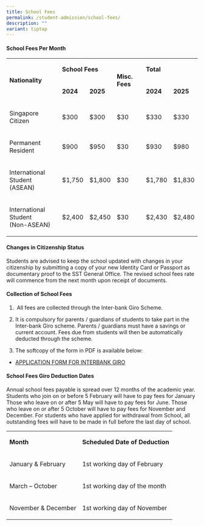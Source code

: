 ```yaml
---
title: School Fees
permalink: /student-admission/school-fees/
description: ""
variant: tiptap
---
```

<h4>School Fees Per Month</h4>
<table style="minWidth: 150px">
<colgroup>
<col>
<col>
<col>
<col>
<col>
<col>
</colgroup>
<tbody>
<tr>
<td rowspan="2" colspan="1">
<p><strong>Nationality</strong>
</p>
</td>
<td rowspan="1" colspan="2">
<p><strong>School Fees</strong>
</p>
</td>
<td rowspan="2" colspan="1">
<p><strong>Misc. Fees</strong>
</p>
</td>
<td rowspan="1" colspan="2">
<p><strong>Total</strong>
</p>
</td>
</tr>
<tr>
<td rowspan="1" colspan="1">
<p><strong>2024</strong>
</p>
</td>
<td rowspan="1" colspan="1">
<p><strong>2025</strong>
</p>
</td>
<td rowspan="1" colspan="1">
<p><strong>2024</strong>
</p>
</td>
<td rowspan="1" colspan="1">
<p><strong>2025</strong>
</p>
</td>
</tr>
<tr>
<td rowspan="1" colspan="1">
<p>Singapore Citizen</p>
</td>
<td rowspan="1" colspan="1">
<p>$300</p>
</td>
<td rowspan="1" colspan="1">
<p>$300</p>
</td>
<td rowspan="1" colspan="1">
<p>$30</p>
</td>
<td rowspan="1" colspan="1">
<p>$330</p>
</td>
<td rowspan="1" colspan="1">
<p>$330</p>
</td>
</tr>
<tr>
<td rowspan="1" colspan="1">
<p>Permanent Resident</p>
</td>
<td rowspan="1" colspan="1">
<p>$900</p>
</td>
<td rowspan="1" colspan="1">
<p>$950</p>
</td>
<td rowspan="1" colspan="1">
<p>$30</p>
</td>
<td rowspan="1" colspan="1">
<p>$930</p>
</td>
<td rowspan="1" colspan="1">
<p>$980</p>
</td>
</tr>
<tr>
<td rowspan="1" colspan="1">
<p>International Student
<br>(ASEAN)</p>
</td>
<td rowspan="1" colspan="1">
<p>$1,750</p>
</td>
<td rowspan="1" colspan="1">
<p>$1,800</p>
</td>
<td rowspan="1" colspan="1">
<p>$30</p>
</td>
<td rowspan="1" colspan="1">
<p>$1,780</p>
</td>
<td rowspan="1" colspan="1">
<p>$1,830</p>
</td>
</tr>
<tr>
<td rowspan="1" colspan="1">
<p>International Student
<br>(Non-ASEAN)</p>
</td>
<td rowspan="1" colspan="1">
<p>$2,400</p>
</td>
<td rowspan="1" colspan="1">
<p>$2,450</p>
</td>
<td rowspan="1" colspan="1">
<p>$30</p>
</td>
<td rowspan="1" colspan="1">
<p>$2,430</p>
</td>
<td rowspan="1" colspan="1">
<p>$2,480</p>
</td>
</tr>
</tbody>
</table>
<h4>Changes in Citizenship Status</h4>
<p>Students are advised to keep the school updated with changes in your citizenship
by submitting a copy of your new Identity Card or Passport as documentary
proof to the SST General Office. The revised school fees rate will commence
from the next month upon receipt of documents.</p>
<h4>Collection of School Fees</h4>
<ol data-tight="true" class="tight">
<li>
<p>&nbsp;All fees are collected through the Inter-bank Giro Scheme.</p>
</li>
<li>
<p>It is compulsory for parents / guardians of students to take part in the
Inter-bank Giro scheme. Parents / guardians must have a savings or current
account. Fees due from students will then be automatically deducted through
the scheme.</p>
</li>
<li>
<p>The softcopy of the form in PDF is available below:</p>
</li>
</ol>
<ul data-tight="true" class="tight">
<li>
<p><a href="/files/APPLICATION_FORM_FOR_INTERBANK_GIRO.pdf" rel="noopener noreferrer nofollow" target="_blank">APPLICATION FORM FOR INTERBANK GIRO</a>
</p>
</li>
</ul>
<h4>School Fees Giro Deduction Dates</h4>
<p>Annual school fees payable is spread over 12 months of the academic year.
Students who join on or before 5 February will have to pay fees for January
Those who leave on or after 5 May will have to pay fees for June. Those
who leave on or after 5 October will have to pay fees for November and
December. For students who have applied for withdrawal from School, all
outstanding fees will have to be made in full before the last day of school.</p>
<table style="minWidth: 50px">
<colgroup>
<col>
<col>
</colgroup>
<tbody>
<tr>
<td rowspan="1" colspan="1">
<p><strong>Month</strong>
</p>
</td>
<td rowspan="1" colspan="1">
<p><strong>Scheduled Date of Deduction</strong>
</p>
</td>
</tr>
<tr>
<td rowspan="1" colspan="1">
<p>January &amp; February</p>
</td>
<td rowspan="1" colspan="1">
<p>1st working day of February</p>
</td>
</tr>
<tr>
<td rowspan="1" colspan="1">
<p>March – October</p>
</td>
<td rowspan="1" colspan="1">
<p>1st working day of the month</p>
</td>
</tr>
<tr>
<td rowspan="1" colspan="1">
<p>November &amp; December</p>
</td>
<td rowspan="1" colspan="1">
<p>1st working day of November</p>
</td>
</tr>
</tbody>
</table>
<p></p>
